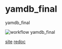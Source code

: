 # yamdb_final
yamdb_final

![workflow yamdb_final](https://github.com/fattybobcat/yamdb_final/workflows/yamdb/badge.svg)

[site](http://84.201.140.114)
[redoc](http://84.201.140.114/redoc/)
